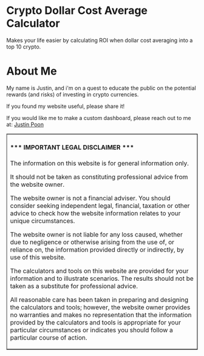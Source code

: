 # Crypto Dollar Cost Average Calculator

Makes your life easier by calculating ROI when dollar cost averaging into a top 10 crypto.

# About Me

My name is Justin, and i'm on a quest to educate the public on the potential rewards (and risks) of investing in crypto currencies.

If you found my website useful, please share it!

If you would like me to make a custom dashboard, please reach out to me at: [Justin Poon](mailto:junstag366@gmail.com)

<table border=1 cellpadding=10><tr><td>

#### \*\*\* IMPORTANT LEGAL DISCLAIMER \*\*\*

The information on this website is for general information only.

It should not be taken as constituting professional advice from the website owner.

The website owner is not a financial adviser. You should consider seeking independent legal, financial, taxation or other advice to check how the website information relates to your unique circumstances.

The website owner is not liable for any loss caused, whether due to negligence or otherwise arising from the use of, or reliance on, the information provided directly or indirectly, by use of this website.

The calculators and tools on this website are provided for your information and to illustrate scenarios. The results should not be taken as a substitute for professional advice.

All reasonable care has been taken in preparing and designing the calculators and tools; however, the website owner provides no warranties and makes no representation that the information provided by the calculators and tools is appropriate for your particular circumstances or indicates you should follow a particular course of action.

</td></tr></table>
